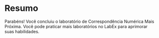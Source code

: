 # Resumo

Parabéns! Você concluiu o laboratório de Correspondência Numérica Mais Próxima. Você pode praticar mais laboratórios no LabEx para aprimorar suas habilidades.
